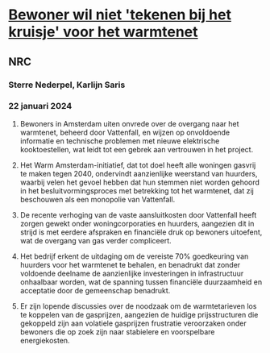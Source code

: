 # [Bewoner wil niet 'tekenen bij het kruisje' voor het warmtenet](https://advance.lexis.com/api/document?collection=news&id=urn:contentItem:6B58-6TS1-F03R-S00H-00000-00&context=1519360)
## NRC
### Sterre Nederpel, Karlijn Saris
### 22 januari 2024

1. Bewoners in Amsterdam uiten onvrede over de overgang naar het warmtenet, beheerd door Vattenfall, en wijzen op onvoldoende informatie en technische problemen met nieuwe elektrische kooktoestellen, wat leidt tot een gebrek aan vertrouwen in het project.

2. Het Warm Amsterdam-initiatief, dat tot doel heeft alle woningen gasvrij te maken tegen 2040, ondervindt aanzienlijke weerstand van huurders, waarbij velen het gevoel hebben dat hun stemmen niet worden gehoord in het besluitvormingsproces met betrekking tot het warmtenet, dat zij beschouwen als een monopolie van Vattenfall.

3. De recente verhoging van de vaste aansluitkosten door Vattenfall heeft zorgen gewekt onder woningcorporaties en huurders, aangezien dit in strijd is met eerdere afspraken en financiële druk op bewoners uitoefent, wat de overgang van gas verder compliceert.

4. Het bedrijf erkent de uitdaging om de vereiste 70% goedkeuring van huurders voor het warmtenet te behalen, en benadrukt dat zonder voldoende deelname de aanzienlijke investeringen in infrastructuur onhaalbaar worden, wat de spanning tussen financiële duurzaamheid en acceptatie door de gemeenschap benadrukt.

5. Er zijn lopende discussies over de noodzaak om de warmtetarieven los te koppelen van de gasprijzen, aangezien de huidige prijsstructuren die gekoppeld zijn aan volatiele gasprijzen frustratie veroorzaken onder bewoners die op zoek zijn naar stabielere en voorspelbare energiekosten.